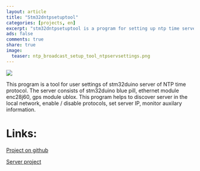 ```yaml
---
layout: article
title: "Stm32dntpsetuptool"
categories: [projects, en]
excerpt: "stm32dntpsetuptool is a program for setting up ntp time server based on stm32duino/arduino (Qt,C++)."
ads: false
comments: true
share: true
image:
  teaser: ntp_broadcast_setup_tool_ntpservsettings.png
---
```

<img src="{{ site.url }}/images/ntp_broadcast_setup_tool_ntpservsettings.png">

This program is a tool for user settings of stm32duino server of NTP time protocol.
The server consists of stm32duino blue pill, ethernet module enc28j60, gps module ublox.
This program helps to discover server in the local network, enable / disable protocols, set server IP,
monitor auxilary information.
# Links:
[Project on github](https://github.com/AlexPutz/stm32dntpsetuptool)

[Server project](https://github.com/AlexPutz/stm32dntp)